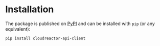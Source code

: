 # Installation

The package is published on [PyPI](https://pypi.org/)
and can be installed with `pip` (or any equivalent):

```bash
pip install cloudreactor-api-client
```

